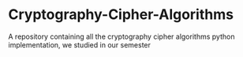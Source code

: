 # Cryptography-Cipher-Algorithms
A repository containing all the cryptography cipher algorithms python implementation, we studied in our semester
